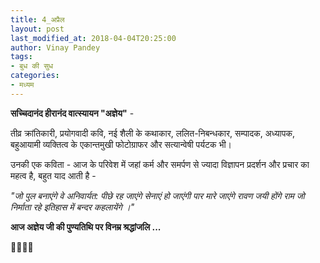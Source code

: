 ```yaml
---
title: 4_अप्रैल
layout: post
last_modified_at: 2018-04-04T20:25:00
author: Vinay Pandey
tags:
- बुध की सुध
categories:
- मध्यम
---
```

**सच्चिदानंद हीरानंद वात्स्यायन "अज्ञेय"**  - 

तीव्र क्रांतिकारी, प्रयोगवादी कवि, नई शैली के कथाकार, ललित-निबन्धकार, सम्पादक, अध्यापक, बहुआयामी व्यक्तित्व के एकान्तमुखी फोटोग्राफर और सत्यान्वेषी पर्यटक भी।

उनकी एक कविता -
आज के परिवेश में जहां कर्म और समर्पण से ज्यादा विज्ञापन प्रदर्शन और प्रचार का महत्व है, 
बहुत याद आती है -

*"जो पुल बनाएंगे*
*वे अनिवार्यत:*
*पीछे रह जाएंगे*
*सेनाएं हो जाएंगी पार*
*मारे जाएंगे रावण*
*जयी होंगे राम*
*जो निर्माता रहे*
*इतिहास में*
*बन्दर कहलायेंगे ।"*

**आज अज्ञेय जी की पुण्यतिथि पर विनम्र श्रद्धांजलि ...**

🙏🌷🌷🙏


